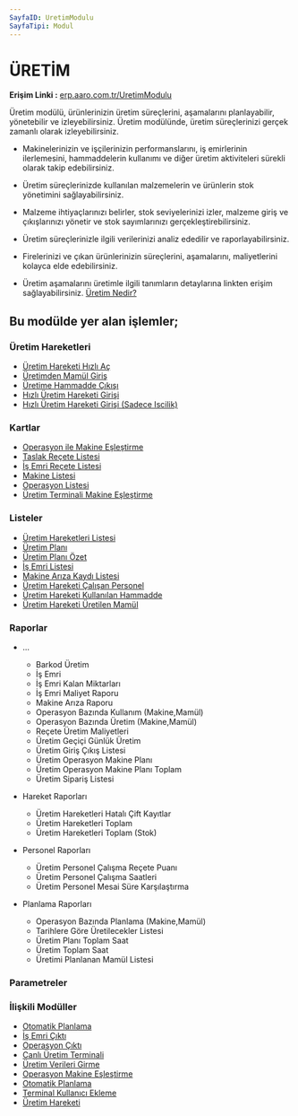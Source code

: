 ```yaml
---
SayfaID: UretimModulu
SayfaTipi: Modul
---
```


# ÜRETİM 

**Erişim Linki :** [erp.aaro.com.tr/UretimModulu](https://erp.aaro.com.tr/UretimModulu)

Üretim modülü, ürünlerinizin üretim süreçlerini, aşamalarını planlayabilir, yönetebilir ve izleyebilirsiniz.
Üretim modülünde, üretim süreçlerinizi gerçek zamanlı olarak izleyebilirsiniz. 

- Makinelerinizin ve işçilerinizin performanslarını, iş emirlerinin ilerlemesini, hammaddelerin kullanımı ve diğer üretim aktiviteleri sürekli olarak takip edebilirsiniz.
- Üretim süreçlerinizde kullanılan malzemelerin ve ürünlerin stok yönetimini sağlayabilirsiniz. 
- Malzeme ihtiyaçlarınızı belirler, stok seviyelerinizi izler, malzeme giriş ve çıkışlarınızı yönetir ve stok sayımlarınızı gerçekleştirebilirsiniz. 
- Üretim süreçlerinizle ilgili verilerinizi analiz ededilir ve raporlayabilirsiniz.
- Firelerinizi ve çıkan ürünlerinizin süreçlerini, aşamalarını, maliyetlerini kolayca elde edebilirsiniz. 

- Üretim aşamalarını üretimle ilgili tanımların detaylarına linkten erişim sağlayabilirsiniz. [Üretim Nedir?](../Uretim/UretimNedir.md)

## Bu modülde yer alan işlemler;

### Üretim Hareketleri

- [Üretim Hareketi Hızlı Aç](../Uretim/UretimHareketiHizliAc.md)
- [Üretimden Mamül Giriş](../Uretim/UretimdenMamulGiris.md)
- [Üretime Hammadde Çıkışı](../Uretim/UretimeHammaddeCikisi.md)
- [Hızlı Üretim Hareketi Girişi](../Uretim/HizliUretimHareketi.md)
- [Hızlı Üretim Hareketi Girişi (Sadece Iscilik)](../Uretim/HizliUretimHareketiGirisiSadeceİscilik.md)

### Kartlar 

- [Operasyon ile Makine Eşleştirme](../Uretim/OperasyonMakineEslestirme.md)
- [Taslak Reçete Listesi](../Uretim/TaslakReceteListesi.md)
- [İş Emri Reçete Listesi](../IsEmriReceteListesi.md)
- [Makine Listesi](../Uretim/MakineListesi.md)
- [Operasyon Listesi](../Uretim/OperasyonListesi.md)
- [Üretim Terminali Makine Eşleştirme](../Uretim/UretimTerminalMakineEslestirme.md)

### Listeler 

- [Üretim Hareketleri Listesi](../Uretim/UretimHareketleriListesi.md)
- [Üretim Planı](../Uretim/UretimPlani.md)
- [Üretim Planı Özet](../Uretim/UretimPlanOzet.md)
- [İş Emri Listesi](../Uretim/IsEmriListesi.md)
- [Makine Arıza Kaydı Listesi](../Uretim/MakineArizaKaydiListesi.md)
- [Üretim Hareketi Çalışan Personel](../Uretim/UretimHareketiCalisanListesi.md)
- [Üretim Hareketi Kullanılan Hammadde](../Uretim/UretimHareketiKullanilanHammadde.md)
- [Üretim Hareketi Üretilen Mamül](../Uretim/UretimHareketiUretilenMamul.md)

### Raporlar

- ...
	- Barkod Üretim
	- İş Emri
	- İş Emri Kalan Miktarları
	- İş Emri Maliyet Raporu
	- Makine Arıza Raporu
	- Operasyon Bazında Kullanım (Makine,Mamül)
	- Operasyon Bazında Üretim (Makine,Mamül)
	- Reçete Üretim Maliyetleri
	- Üretim Geçiçi Günlük Üretim
	- Üretim Giriş Çıkış Listesi
	- Üretim Operasyon Makine Planı
	- Üretim Operasyon Makine Planı Toplam
	- Üretim Sipariş Listesi

- Hareket Raporları
	- Üretim Hareketleri Hatalı Çift Kayıtlar
	- Üretim Hareketleri Toplam
	- Üretim Hareketleri Toplam (Stok)

- Personel Raporları
	- Üretim Personel Çalışma Reçete Puanı
	- Üretim Personel Çalışma Saatleri
	- Üretim Personel Mesai Süre Karşılaştırma

- Planlama Raporları
	- Operasyon Bazında Planlama (Makine,Mamül)
	- Tarihlere Göre Üretilecekler Listesi
	- Üretim Planı Toplam Saat
	- Üretim Toplam Saat
	- Üretimi Planlanan Mamül Listesi


### Parametreler

### İlişkili Modüller

- [Otomatik Planlama](../Uretim/OtomatikPlanlama.md)
- [İş Emri Çıktı](../Uretim/IsEmriCikti.md)
- [Operasyon Çıktı](../Uretim/OperasyonCikti.md)
- [Canlı Üretim Terminali](../Uretim/Terminal.md)
- [Üretim Verileri Girme](../Uretim/UretimHareketi.md)
- [Operasyon Makine Eşleştirme](../Uretim/OperasyonMakineEslestirme.md)
- [Otomatik Planlama](../Uretim/OtomatikPlanlama.md)
- [Terminal Kullanıcı Ekleme](../Uretim/TerminalKullaniciEkleme.md)
- [Üretim Hareketi](../Uretim/UretimHareketi.md)
